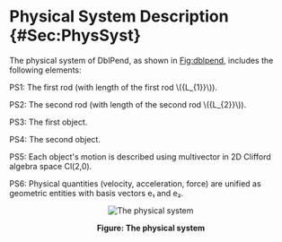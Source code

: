 # Physical System Description {#Sec:PhysSyst}

The physical system of DblPend, as shown in [Fig:dblpend](./SecPhysSyst.md#Figure:dblpend), includes the following elements:

PS1: The first rod (with length of the first rod \\({L\_{1}}\\)).

PS2: The second rod (with length of the second rod \\({L\_{2}}\\)).

PS3: The first object.

PS4: The second object.

PS5: Each object's motion is described using multivector in 2D Clifford algebra space Cl(2,0).

PS6: Physical quantities (velocity, acceleration, force) are unified as geometric entities with basis vectors e₁ and e₂.

<div id="Figure:dblpend" align="center" >

![The physical system](./assets/dblpend.png)

**Figure: The physical system**

</div>
